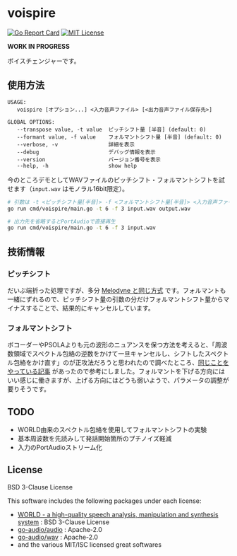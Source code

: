 # voispire

[![Go Report Card](https://goreportcard.com/badge/github.com/but80/voispire)](https://goreportcard.com/report/github.com/but80/voispire)
[![MIT License](https://img.shields.io/badge/license-MIT-brightgreen.svg)](LICENSE)

**WORK IN PROGRESS**

ボイスチェンジャーです。

## 使用方法

```
USAGE:
   voispire [オプション...] <入力音声ファイル> [<出力音声ファイル保存先>]

GLOBAL OPTIONS:
   --transpose value, -t value  ピッチシフト量 [半音] (default: 0)
   --formant value, -f value    フォルマントシフト量 [半音] (default: 0)
   --verbose, -v                詳細を表示
   --debug                      デバッグ情報を表示
   --version                    バージョン番号を表示
   --help, -h                   show help
```

今のところデモとしてWAVファイルのピッチシフト・フォルマントシフトを試せます（`input.wav` はモノラル16bit限定）。

```bash
# 引数は -t <ピッチシフト量[半音]> -f <フォルマントシフト量[半音]> <入力音声ファイル> [<出力音声ファイル保存先>]
go run cmd/voispire/main.go -t 6 -f 3 input.wav output.wav

# 出力先を省略するとPortAudioで直接再生
go run cmd/voispire/main.go -t 6 -f 3 input.wav
```

## 技術情報

### ピッチシフト

だいぶ端折った処理ですが、多分 [Melodyne と同じ方式](https://ja.wikipedia.org/wiki/%E3%82%BF%E3%82%A4%E3%83%A0%E3%82%B9%E3%83%88%E3%83%AC%E3%83%83%E3%83%81/%E3%83%94%E3%83%83%E3%83%81%E3%82%B7%E3%83%95%E3%83%88#%E4%BD%8D%E7%9B%B8%E3%81%A8%E6%99%82%E9%96%93%E3%82%92%E3%81%BB%E3%81%A9%E3%81%8F) です。フォルマントも一緒にずれるので、ピッチシフト量の引数の分だけフォルマントシフト量からマイナスすることで、結果的にキャンセルしています。

### フォルマントシフト

ボコーダーやPSOLAよりも元の波形のニュアンスを保つ方法を考えると、「周波数領域でスペクトル包絡の逆数をかけて一旦キャンセルし、シフトしたスペクトル包絡をかけ直す」のが正攻法だろうと思われたので調べたところ、[同じことをやっている記事](https://synsinger.wordpress.com/2015/11/21/pitch-shifting-using-a-spectral-envelope/) があったので参考にしました。フォルマントを下げる方向にはいい感じに働きますが、上げる方向にはどうも弱いようで、パラメータの調整が要りそうです。

## TODO

- WORLD由来のスペクトル包絡を使用してフォルマントシフトの実験
- 基本周波数を先読みして発話開始箇所のプチノイズ軽減
- 入力のPortAudioストリーム化

## License

BSD 3-Clause License

This software includes the following packages under each license:

- [WORLD - a high-quality speech analysis, manipulation and synthesis system](https://github.com/mmorise/World) : BSD 3-Clause License
- [go-audio/audio](https://github.com/go-audio/audio) : Apache-2.0
- [go-audio/wav](https://github.com/go-audio/wav) : Apache-2.0
- and the various MIT/ISC licensed great softwares
